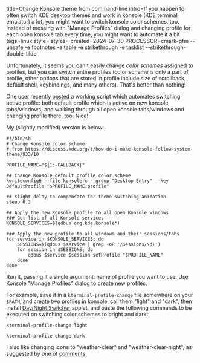 title=Change Konsole theme from command-line
intro=If you happen to often switch KDE desktop themes and work in konsole (KDE terminal emulator) a lot, you might want to switch konsole color schemes, too. Instead of messing with "Manage Profiles" dialog and changing profile for each open konsole tab every time, you might want to automate it a bit
tags=linux
style=
styles=
created=2024-07-30
PROCESSOR=cmark-gfm --unsafe -e footnotes -e table -e strikethrough -e tasklist --strikethrough-double-tilde

Unfortunately, it seems you can't easily change _color schemes_ assigned to profiles,
but you can switch entire profiles
(color scheme is only a part of profile, other options that are stored in profile include size of scrollback, default shell, keybindings, and many others).
That's better than nothing!

One user recently [posted][post] a working script which automates switching active profile: both default profile which is active on new konsole tabs/windows, and walking through all open konsole tabs/windows and changing profile there, too.
Nice!

My (slightly modified) version is below:

	#!/bin/sh
	# Change Konsole color scheme
	# from https://discuss.kde.org/t/how-do-i-make-konsole-follow-system-theme/933/10

	PROFILE_NAME="${1:-FALLBACK}"

	## Change Konsole default profile color scheme
	kwriteconfig6 --file konsolerc --group "Desktop Entry" --key DefaultProfile "$PROFILE_NAME.profile"

	## slight delay to compensate for theme switching animation
	sleep 0.3

	## Apply the new Konsole profile to all open Konsole windows
	### Get list of all Konsole services
	KONSOLE_SERVICES=$(qdbus org.kde.konsole*)

	### Apply the new profile to all windows and their sessions/tabs
	for service in $KONSOLE_SERVICES; do
		SESSIONS=$(qdbus $service | grep -oP '/Sessions/\d+')
		for session in $SESSIONS; do
			qdbus $service $session setProfile "$PROFILE_NAME"
		done
	done

Run it, passing it a single argument: name of profile you want to use.
Use Konsole "Manage Profiles" dialog to create new profiles.


For example, save it in a `kterminal-profile-change` file somewhere on your `$PATH`,
and
create two profiles in konsole,
call them "light" and "dark",
then
install [Day/Night Switcher][store] applet,
and paste the following commands to be executed on switching color schemes to bright and dark:

````
kterminal-profile-change light
````

````
kterminal-profile-change dark
````

I also like changing icons to "weather-clear" and "weather-clear-night",
as suggested by one of [comments][].


[post]: https://discuss.kde.org/t/how-do-i-make-konsole-follow-system-theme/933/10

[store]: https://store.kde.org/p/1804745

[comments]: https://store.kde.org/p/1804745#product-comments
